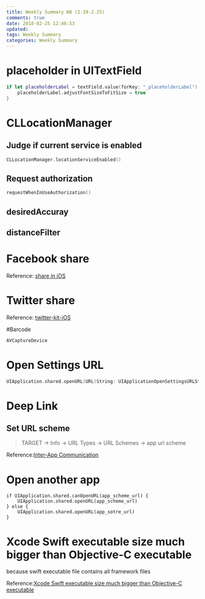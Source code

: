 ```yaml
---
title: Weekly Summary W8 (2.19-2.25)
comments: true
date: 2018-02-25 12:46:53
updated:
tags: Weekly Summary
categories: Weekly Summary
---
```

# placeholder in UITextField

``` swift
if let placeholderLabel = textField.value(forKey: "_placeholderLabel") as ? UILabel {
	placeholderLabel.adjustFontSizeToFitSize = true
}
```

<!-- more -->

# CLLocationManager
## Judge if current service is enabled
``` swift
CLLocationManager.locationServiceEnabled()
```
## Request authorization
``` swift
requestWhenInUseAuthorization()
```
## desiredAccuray
## distanceFilter

# Facebook share
Reference:
[share in iOS](https://developers.facebook.com/docs/sharing/ios)

# Twitter share
Reference:
[twitter-kit-iOS](https://github.com/twitter/twitter-kit-ios/wiki/Installation)

#Barcode
``` swift
AVCaptureDevice
```

# Open Settings URL
``` swift
UIApplication.shared.openURL(URL(String: UIApplicationOpenSettingsURLString)!)
```

# Deep Link

## Set URL scheme
> TARGET -> Info -> URL Types -> URL Schemes -> app url scheme

Reference:[Inter-App Communication](https://developer.apple.com/library/content/documentation/iPhone/Conceptual/iPhoneOSProgrammingGuide/Inter-AppCommunication/Inter-AppCommunication.html)

# Open another app
``` switch
if UIApplication.shared.canOpenURL(app_scheme_url) {
	UIApplication.shared.openURL(app_scheme_url)
} else {
	UIApplication.shared.openURL(app_sotre_url)
}
```

# Xcode Swift executable size much bigger than Objective-C executable

because swift executable file contains all framework files

Reference:[Xcode Swift executable size much bigger than Objective-C executable](https://stackoverflow.com/questions/28741895/xcode-swift-executable-size-much-bigger-than-objective-c-executable)
 